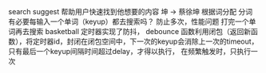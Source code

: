 search suggest 帮助用户快速找到他想要的内容
坤 -> 蔡徐坤 
根据词分配  分词
有必要每输入一个单词（keyup）都去搜索吗？ 防止多次，性能问题
打完一个单词再去搜索 basketball
定时器实现了防抖， debounce 函数利用闭包（返回新函数），将定时器id，封闭在闭包空间中，下一次的keyup会消除上一次的timeout，只有最后一个keyup间隔时间超过delay，才得以执行，
在频繁触发时，只执行一次
